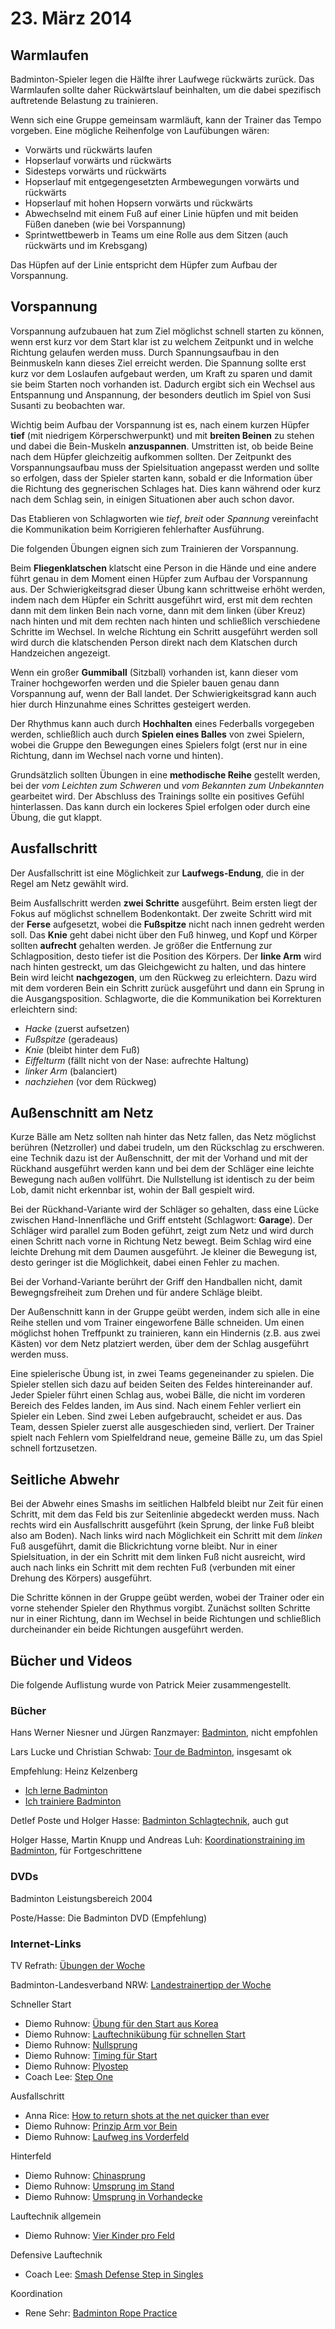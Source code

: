 # 23. März 2014


## Warmlaufen

Badminton-Spieler legen die Hälfte ihrer Laufwege rückwärts zurück.
Das Warmlaufen sollte daher Rückwärtslauf beinhalten, um die dabei
spezifisch auftretende Belastung zu trainieren.

Wenn sich eine Gruppe gemeinsam warmläuft, kann der Trainer das Tempo
vorgeben. Eine mögliche Reihenfolge von Laufübungen wären: 

  * Vorwärts und rückwärts laufen
  * Hopserlauf vorwärts und rückwärts
  * Sidesteps vorwärts und rückwärts
  * Hopserlauf mit entgegengesetzten Armbewegungen vorwärts und rückwärts
  * Hopserlauf mit hohen Hopsern vorwärts und rückwärts
  * Abwechselnd mit einem Fuß auf einer Linie hüpfen und mit beiden Füßen daneben (wie bei Vorspannung)
  * Sprintwettbewerb in Teams um eine Rolle aus dem Sitzen (auch rückwärts und im Krebsgang)

Das Hüpfen auf der Linie entspricht dem Hüpfer zum Aufbau der Vorspannung.


## Vorspannung

Vorspannung aufzubauen hat zum Ziel möglichst schnell starten zu
können, wenn erst kurz vor dem Start klar ist zu welchem Zeitpunkt und
in welche Richtung gelaufen werden muss. Durch Spannungsaufbau in den
Beinmuskeln kann dieses Ziel erreicht werden. Die Spannung sollte erst
kurz vor dem Loslaufen aufgebaut werden, um Kraft zu sparen und damit
sie beim Starten noch vorhanden ist. Dadurch ergibt sich ein Wechsel
aus Entspannung und Anspannung, der besonders deutlich im Spiel von
Susi Susanti zu beobachten war.

Wichtig beim Aufbau der Vorspannung ist es, nach einem kurzen Hüpfer
__tief__ (mit niedrigem Körperschwerpunkt) und mit __breiten Beinen__
zu stehen und dabei die Bein-Muskeln __anzuspannen__. Umstritten ist,
ob beide Beine nach dem Hüpfer gleichzeitig aufkommen sollten. Der
Zeitpunkt des Vorspannungsaufbau muss der Spielsituation angepasst
werden und sollte so erfolgen, dass der Spieler starten kann, sobald
er die Information über die Richtung des gegnerischen Schlages hat.
Dies kann während oder kurz nach dem Schlag sein, in einigen
Situationen aber auch schon davor.

Das Etablieren von Schlagworten wie *tief*, *breit* oder *Spannung*
vereinfacht die Kommunikation beim Korrigieren fehlerhafter
Ausführung.

Die folgenden Übungen eignen sich zum Trainieren der Vorspannung.

Beim __Fliegenklatschen__ klatscht eine Person in die Hände und eine
andere führt genau in dem Moment einen Hüpfer zum Aufbau der
Vorspannung aus. Der Schwierigkeitsgrad dieser Übung kann schrittweise
erhöht werden, indem nach dem Hüpfer ein Schritt ausgeführt wird, erst
mit dem rechten dann mit dem linken Bein nach vorne, dann mit dem
linken (über Kreuz) nach hinten und mit dem rechten nach hinten und
schließlich verschiedene Schritte im Wechsel. In welche Richtung ein
Schritt ausgeführt werden soll wird durch die klatschenden Person
direkt nach dem Klatschen durch Handzeichen angezeigt.

Wenn ein großer __Gummiball__ (Sitzball) vorhanden ist, kann dieser vom
Trainer hochgeworfen werden und die Spieler bauen genau dann
Vorspannung auf, wenn der Ball landet. Der Schwierigkeitsgrad kann
auch hier durch Hinzunahme eines Schrittes gesteigert werden.

Der Rhythmus kann auch durch __Hochhalten__ eines Federballs
vorgegeben werden, schließlich auch durch __Spielen eines Balles__ von
zwei Spielern, wobei die Gruppe den Bewegungen eines Spielers folgt
(erst nur in eine Richtung, dann im Wechsel nach vorne und hinten).

Grundsätzlich sollten Übungen in eine __methodische Reihe__ gestellt
werden, bei der *vom Leichten zum Schweren* und *vom Bekannten zum
Unbekannten* gearbeitet wird. Der Abschluss des Trainings sollte ein
positives Gefühl hinterlassen. Das kann durch ein lockeres Spiel
erfolgen oder durch eine Übung, die gut klappt.


## Ausfallschritt

Der Ausfallschritt ist eine Möglichkeit zur __Laufwegs-Endung__, die
in der Regel am Netz gewählt wird.

Beim Ausfallschritt werden __zwei Schritte__ ausgeführt. Beim ersten
liegt der Fokus auf möglichst schnellem Bodenkontakt. Der zweite
Schritt wird mit der __Ferse__ aufgesetzt, wobei die __Fußspitze__
nicht nach innen gedreht werden soll. Das __Knie__ geht dabei nicht
über den Fuß hinweg, und Kopf und Körper sollten __aufrecht__ gehalten
werden. Je größer die Entfernung zur Schlagposition, desto tiefer ist
die Position des Körpers. Der __linke Arm__ wird nach hinten
gestreckt, um das Gleichgewicht zu halten, und das hintere Bein wird
leicht __nachgezogen__, um den Rückweg zu erleichtern. Dazu wird mit
dem vorderen Bein ein Schritt zurück ausgeführt und dann ein Sprung in
die Ausgangsposition. Schlagworte, die die Kommunikation bei
Korrekturen erleichtern sind:

  * *Hacke* (zuerst aufsetzen)
  * *Fußspitze* (geradeaus)
  * *Knie* (bleibt hinter dem Fuß)
  * *Eiffelturm* (fällt nicht von der Nase: aufrechte Haltung)
  * *linker Arm* (balanciert)
  * *nachziehen* (vor dem Rückweg)


## Außenschnitt am Netz

Kurze Bälle am Netz sollten nah hinter das Netz fallen, das Netz
möglichst berühren (Netzroller) und dabei trudeln, um den Rückschlag
zu erschweren. eine Technik dazu ist der Außenschnitt, der mit der
Vorhand und mit der Rückhand ausgeführt werden kann und bei dem der
Schläger eine leichte Bewegung nach außen vollführt. Die Nullstellung
ist identisch zu der beim Lob, damit nicht erkennbar ist, wohin der
Ball gespielt wird.

Bei der Rückhand-Variante wird der Schläger so gehalten, dass eine
Lücke zwischen Hand-Innenfläche und Griff entsteht (Schlagwort:
__Garage__). Der Schläger wird parallel zum Boden geführt, zeigt zum
Netz und wird durch einen Schritt nach vorne in Richtung Netz bewegt.
Beim Schlag wird eine leichte Drehung mit dem Daumen ausgeführt. Je
kleiner die Bewegung ist, desto geringer ist die Möglichkeit, dabei
einen Fehler zu machen.

Bei der Vorhand-Variante berührt der Griff den Handballen nicht, damit
Bewegngsfreiheit zum Drehen und für andere Schläge bleibt.

Der Außenschnitt kann in der Gruppe geübt werden, indem sich alle in
eine Reihe stellen und vom Trainer eingeworfene Bälle schneiden. Um
einen möglichst hohen Treffpunkt zu trainieren, kann ein Hindernis
(z.B. aus zwei Kästen) vor dem Netz platziert werden, über dem der
Schlag ausgeführt werden muss.

Eine spielerische Übung ist, in zwei Teams gegeneinander zu spielen.
Die Spieler stellen sich dazu auf beiden Seiten des Feldes
hintereinander auf. Jeder Spieler führt einen Schlag aus, wobei Bälle,
die nicht im vorderen Bereich des Feldes landen, im Aus sind. Nach
einem Fehler verliert ein Spieler ein Leben. Sind zwei Leben
aufgebraucht, scheidet er aus. Das Team, dessen Spieler zuerst alle
ausgeschieden sind, verliert. Der Trainer spielt nach Fehlern vom
Spielfeldrand neue, gemeine Bälle zu, um das Spiel schnell
fortzusetzen.


## Seitliche Abwehr

Bei der Abwehr eines Smashs im seitlichen Halbfeld bleibt nur Zeit für
einen Schritt, mit dem das Feld bis zur Seitenlinie abgedeckt werden
muss. Nach rechts wird ein Ausfallschritt ausgeführt (kein Sprung, der
linke Fuß bleibt also am Boden). Nach links wird nach Möglichkeit ein
Schritt mit dem *linken* Fuß ausgeführt, damit die Blickrichtung vorne
bleibt. Nur in einer Spielsituation, in der ein Schritt mit dem linken
Fuß nicht ausreicht, wird auch nach links ein Schritt mit dem rechten
Fuß (verbunden mit einer Drehung des Körpers) ausgeführt.

Die Schritte können in der Gruppe geübt werden, wobei der Trainer oder
ein vorne stehender Spieler den Rhythmus vorgibt. Zunächst sollten
Schritte nur in einer Richtung, dann im Wechsel in beide Richtungen
und schließlich durcheinander ein beide Richtungen ausgeführt werden.


## Bücher und Videos

Die folgende Auflistung wurde von Patrick Meier zusammengestellt.

### Bücher

Hans Werner Niesner und Jürgen Ranzmayer: [Badminton], nicht
empfohlen

Lars Lucke und Christian Schwab: [Tour de Badminton], insgesamt ok

Empfehlung: Heinz Kelzenberg
  * [Ich lerne Badminton]
  * [Ich trainiere Badminton]

Detlef Poste und Holger Hasse: [Badminton Schlagtechnik], auch gut

Holger Hasse, Martin Knupp und Andreas Luh: [Koordinationstraining im
Badminton], für Fortgeschrittene

[Badminton]: http://www.amazon.de/Badminton-Werner-Ranzmayer-J%C3%BCrgen-Niesner/dp/B003HMKJ1I/
[Tour de Badminton]: http://www.amazon.de/Tour-Badminton-Etappen-Einsteiger-Schlitzohr/dp/3000239480/
[Ich lerne Badminton]: http://www.amazon.de/Ich-lerne-Badminton-Katrin-Barth/dp/3898995100/
[Ich trainiere Badminton]: http://www.amazon.de/Ich-trainiere-Badminton-Trainiere-Schnelligkeit/dp/3898995852/
[Badminton Schlagtechnik]: http://www.amazon.de/Badminton-Schlagtechnik-Poste-Detlef-Holger/dp/B00CE0HXQ8/
[Koordinationstraining im Badminton]: http://www.amazon.de/Koordinationstraining-im-Badminton-Holger-Hasse/dp/3868841091/

### DVDs

Badminton Leistungsbereich 2004

Poste/Hasse: Die Badminton DVD (Empfehlung)

### Internet-Links

TV Refrath: [Übungen der Woche](http://www.tvr-badminton.de/media/videos.html)

Badminton-Landesverband NRW: [Landestrainertipp der Woche](http://www.badminton-nrw.de/index.php?id=996)

Schneller Start
  * Diemo Ruhnow: [Übung für den Start aus Korea](http://www.youtube.com/watch?v=J8rRGUcxvKQ)
  * Diemo Ruhnow: [Lauftechnikübung für schnellen Start](http://www.youtube.com/watch?v=8XSvBKi0Qq0)
  * Diemo Ruhnow: [Nullsprung](http://www.youtube.com/watch?v=GLgNtvAgm9I)
  * Diemo Ruhnow: [Timing für Start](http://www.youtube.com/watch?v=SYp9a9KyqJY)
  * Diemo Ruhnow: [Plyostep](http://www.youtube.com/watch?v=nkNMy4fe1II)
  * Coach Lee: [Step One](http://www.youtube.com/watch?v=ERTkrm8E-sA)

Ausfallschritt
  * Anna Rice: [How to return shots at the net quicker than ever](http://www.youtube.com/watch?v=sU7K66PeX8o)
  * Diemo Ruhnow: [Prinzip Arm vor Bein](http://www.youtube.com/watch?v=jewDWI4412c)
  * Diemo Ruhnow: [Laufweg ins Vorderfeld](http://www.youtube.com/watch?v=J7zTP1AUZR0)

Hinterfeld
  * Diemo Ruhnow: [Chinasprung](http://www.youtube.com/watch?v=Bhr0ho7fVP8)
  * Diemo Ruhnow: [Umsprung im Stand](http://www.youtube.com/watch?v=nkR3kiQfWWQ)
  * Diemo Ruhnow: [Umsprung in Vorhandecke](http://www.youtube.com/watch?v=t-DAR1bixLg)

Lauftechnik allgemein
  * Diemo Ruhnow: [Vier Kinder pro Feld](http://www.youtube.com/watch?v=ppt2wsOcnmo)

Defensive Lauftechnik
  * Coach Lee: [Smash Defense Step in Singles](http://www.youtube.com/watch?v=Tl4wESxs7Co)

Koordination
  * Rene Sehr: [Badminton Rope Practice](http://www.youtube.com/watch?v=2Wp-ZgGKVaM)
